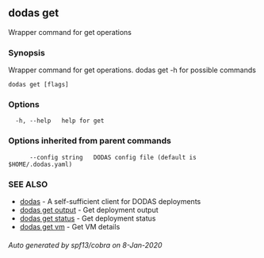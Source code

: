 ## dodas get

Wrapper command for get operations

### Synopsis

Wrapper command for get operations.
dodas get -h for possible commands

```
dodas get [flags]
```

### Options

```
  -h, --help   help for get
```

### Options inherited from parent commands

```
      --config string   DODAS config file (default is $HOME/.dodas.yaml)
```

### SEE ALSO

* [dodas](dodas.md)	 - A self-sufficient client for DODAS deployments
* [dodas get output](dodas_get_output.md)	 - Get deployment output
* [dodas get status](dodas_get_status.md)	 - Get deployment status
* [dodas get vm](dodas_get_vm.md)	 - Get VM details

###### Auto generated by spf13/cobra on 8-Jan-2020
